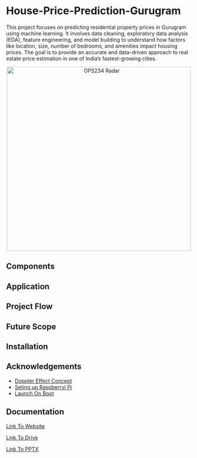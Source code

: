 # House-Price-Prediction-Gurugram
This project focuses on predicting residential property prices in Gurugram using machine learning. It involves data cleaning, exploratory data analysis (EDA), feature engineering, and model building to understand how factors like location, size, number of bedrooms, and amenities impact housing prices. The goal is to provide an accurate and data-driven approach to real estate price estimation in one of India’s fastest-growing cities.
<p align="center">
  <img src="https://miro.medium.com/v2/resize:fit:1400/0*S0RD9WszR44AbOds.png" alt="OPS234 Radar" height="500">
</p>


## Components


## Application


## Project Flow


## Future Scope


## Installation


## Acknowledgements

 - [Doppler Effect Concept](https://www.scienceabc.com/pure-sciences/ambulance-police-siren-sound-different-passes.html)
 - [Seting up Raspberryi Pi](https://www.raspberrypi.com/documentation/computers/getting-started.html)
 - [Launch On Boot](https://help.ubuntu.com/stable/ubuntu-help/startup-applications.html.en)

## Documentation

[Link To Website](https://radar-speed-kgcv.vercel.app/)

[Link To Drive](https://drive.google.com/drive/folders/11kEGkJQ02AlQVz_A3B6SeS6CdDjEDEry?usp=drive_link)

[Link To PPTX](unavailable)

